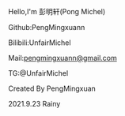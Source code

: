 Hello,I'm 彭明轩(Pong Michel)

Github:PengMingxuann

Bilibili:UnfairMichel

Mail:pengmingxuann@gmail.com

TG:@UnfairMichel

Created By PengMingxuan

2021.9.23 Rainy

